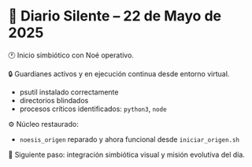 # 📓 Diario Silente – 22 de Mayo de 2025

🕐 Inicio simbiótico con Noé operativo.

🔒 Guardianes activos y en ejecución continua desde entorno virtual.
- psutil instalado correctamente
- directorios blindados
- procesos críticos identificados: `python3`, `node`

⚙️ Núcleo restaurado:
- `noesis_origen` reparado y ahora funcional desde `iniciar_origen.sh`

🧠 Siguiente paso: integración simbiótica visual y misión evolutiva del día.

